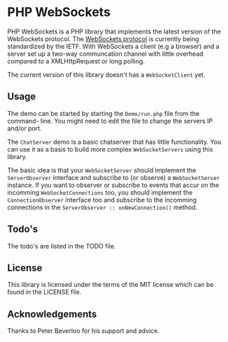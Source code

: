 PHP WebSockets
==============
PHP WebSockets is a PHP library that implements the latest version of
the WebSockets protocol. The [WebSockets protocol](http://tools.ietf.org/html/draft-ietf-hybi-thewebsocketprotocol-10) is currently being
standardized by the IETF. With WebSockets a client (e.g a browser) and
a server set up a two-way communcation channel with little overhead
compared to a XMLHttpRequest or long polling.

The current version of this library doesn't has a `WebSocketClient` yet.

Usage
-----
The demo can be started by starting the `Demo/run.php` file from the command-
line. You might need to edit the file to change the servers IP and/or port.

The `ChatServer` demo is a basic chatserver that has little functionality. You
can use it as a basis to build more complex `WebSocketServers` using this library.

The basic idea is that your `WebSocketServer` should implement the `ServerObserver`
interface and subscribe to (or observe) a `WebSocketServer` instance. If you want to
observer or subscribe to events that accur on the incomming `WebSocketConnections` too,
you should implement the `ConnectionObserver` interface too and subscribe to the
incomming connections in the `ServerObserver :: onNewConnection()` method.

Todo's
------
The todo's are listed in the TODO file.

License
-------
This library is licensed under the terms of the MIT license which
can be found in the LICENSE file.

Acknowledgements
----------------
Thanks to Peter Beverloo for his support and advice.